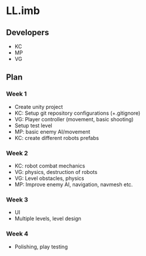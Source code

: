 # LL.imb

## Developers
* KC
* MP
* VG

## Plan


### Week 1
* Create unity project
* KC: Setup git repository configurations (+.gitignore)
* VG: Player controller (movement, basic shooting)
* Setup test level
* MP: basic enemy AI/movement
* KC: create different robots prefabs

### Week 2
* KC: robot combat mechanics
* VG: physics, destruction of robots
* VG: Level obstacles, physics
* MP: Improve enemy AI, navigation, navmesh etc.

### Week 3
* UI
* Multiple levels, level design


### Week 4
* Polishing, play testing
